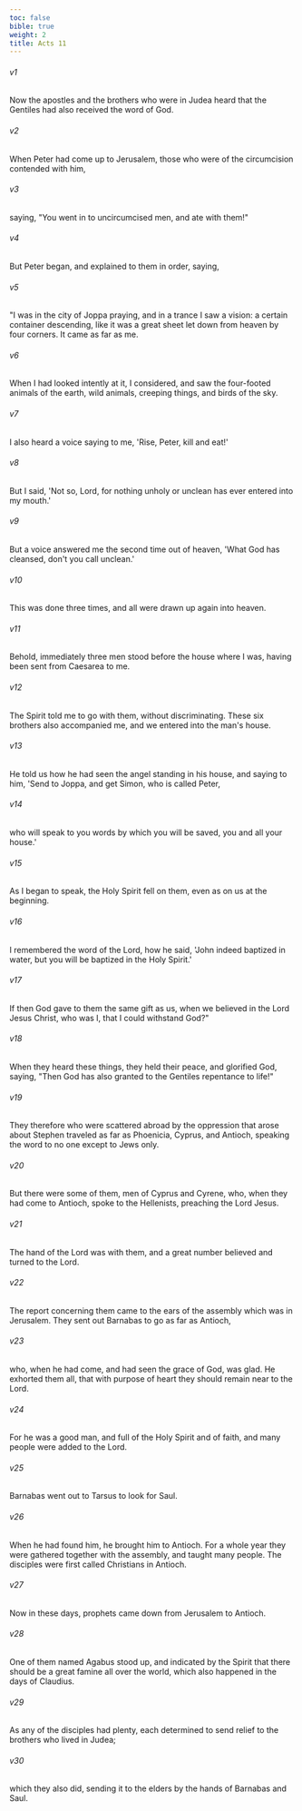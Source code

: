 ```yaml
---
toc: false
bible: true
weight: 2
title: Acts 11
---
```




###### v1 
Now the apostles and the brothers who were in Judea heard that the Gentiles had also received the word of God. 

###### v2 
When Peter had come up to Jerusalem, those who were of the circumcision contended with him, 

###### v3 
saying, "You went in to uncircumcised men, and ate with them!" 

###### v4 
But Peter began, and explained to them in order, saying, 

###### v5 
"I was in the city of Joppa praying, and in a trance I saw a vision: a certain container descending, like it was a great sheet let down from heaven by four corners. It came as far as me. 

###### v6 
When I had looked intently at it, I considered, and saw the four-footed animals of the earth, wild animals, creeping things, and birds of the sky. 

###### v7 
I also heard a voice saying to me, 'Rise, Peter, kill and eat!' 

###### v8 
But I said, 'Not so, Lord, for nothing unholy or unclean has ever entered into my mouth.' 

###### v9 
But a voice answered me the second time out of heaven, 'What God has cleansed, don't you call unclean.' 

###### v10 
This was done three times, and all were drawn up again into heaven. 

###### v11 
Behold, immediately three men stood before the house where I was, having been sent from Caesarea to me. 

###### v12 
The Spirit told me to go with them, without discriminating. These six brothers also accompanied me, and we entered into the man's house. 

###### v13 
He told us how he had seen the angel standing in his house, and saying to him, 'Send to Joppa, and get Simon, who is called Peter, 

###### v14 
who will speak to you words by which you will be saved, you and all your house.' 

###### v15 
As I began to speak, the Holy Spirit fell on them, even as on us at the beginning. 

###### v16 
I remembered the word of the Lord, how he said, 'John indeed baptized in water, but you will be baptized in the Holy Spirit.' 

###### v17 
If then God gave to them the same gift as us, when we believed in the Lord Jesus Christ, who was I, that I could withstand God?" 

###### v18 
When they heard these things, they held their peace, and glorified God, saying, "Then God has also granted to the Gentiles repentance to life!" 

###### v19 
They therefore who were scattered abroad by the oppression that arose about Stephen traveled as far as Phoenicia, Cyprus, and Antioch, speaking the word to no one except to Jews only. 

###### v20 
But there were some of them, men of Cyprus and Cyrene, who, when they had come to Antioch, spoke to the Hellenists, preaching the Lord Jesus. 

###### v21 
The hand of the Lord was with them, and a great number believed and turned to the Lord. 

###### v22 
The report concerning them came to the ears of the assembly which was in Jerusalem. They sent out Barnabas to go as far as Antioch, 

###### v23 
who, when he had come, and had seen the grace of God, was glad. He exhorted them all, that with purpose of heart they should remain near to the Lord. 

###### v24 
For he was a good man, and full of the Holy Spirit and of faith, and many people were added to the Lord. 

###### v25 
Barnabas went out to Tarsus to look for Saul. 

###### v26 
When he had found him, he brought him to Antioch. For a whole year they were gathered together with the assembly, and taught many people. The disciples were first called Christians in Antioch. 

###### v27 
Now in these days, prophets came down from Jerusalem to Antioch. 

###### v28 
One of them named Agabus stood up, and indicated by the Spirit that there should be a great famine all over the world, which also happened in the days of Claudius. 

###### v29 
As any of the disciples had plenty, each determined to send relief to the brothers who lived in Judea; 

###### v30 
which they also did, sending it to the elders by the hands of Barnabas and Saul.
